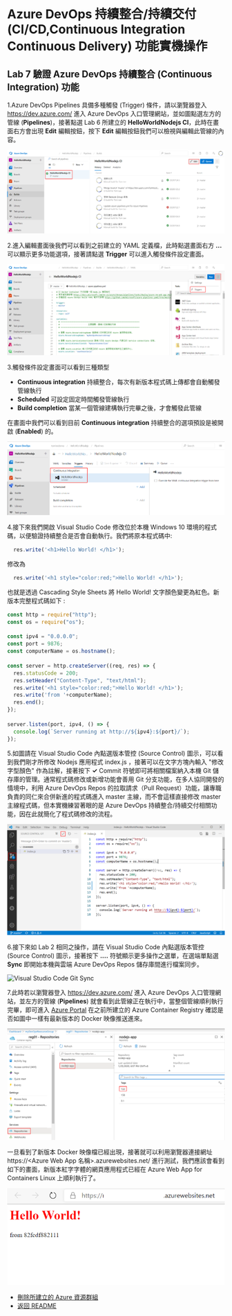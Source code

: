 # Azure DevOps 持續整合/持續交付 (CI/CD,Continuous Integration Continuous Delivery) 功能實機操作

## Lab 7 驗證 Azure DevOps 持續整合 (Continuous Integration) 功能

1.Azure DevOps Pipelines 具備多種觸發 (Trigger) 條件，請以瀏覽器登入 https://dev.azure.com/ 進入 Azure DevOps 入口管理網站，並如圖點選左方的管線 (**Pipelines**)，接著點選 Lab 6 所建立的 **HelloWorldNodejs CI**，此時在畫面右方會出現 **Edit** 編輯按鈕，按下 **Edit** 編輯按鈕我們可以檢視與編輯此管線的內容。

![Azure DevOps Pipelines Trigger 設定畫面](images/build-trigger1.png)

2.進入編輯畫面後我們可以看到之前建立的 YAML 定義檔，此時點選畫面右方 **...** 可以顯示更多功能選項，接著請點選 **Trigger** 可以進入觸發條件設定畫面。

![Azure DevOps Pipelines Trigger 設定畫面](images/build-trigger2.png)

3.觸發條件設定畫面可以看到三種類型
* **Continuous integration** 持續整合，每次有新版本程式碼上傳都會自動觸發管線執行
* **Scheduled** 可設定固定時間觸發管線執行
* **Build completion** 當某一個管線建構執行完畢之後，才會觸發此管線

在畫面中我們可以看到目前  **Continuous integration** 持續整合的選項預設是被開啟 (**Enabled**) 的。

![Azure DevOps Pipelines Trigger 設定畫面](images/build-trigger3.png)

4.接下來我們開啟 Visual Studio Code 修改位於本機 Windows 10 環境的程式碼，以便驗證持續整合是否會自動執行。我們將原本程式碼中:

```javascript
  res.write('<h1>Hello World! </h1>');
```
修改為

```javascript
  res.write('<h1 style="color:red;">Hello World! </h1>');
```
也就是透過 Cascading Style Sheets 將 Hello World! 文字顏色變更為紅色。新版本完整程式碼如下 :

```javascript
const http = require("http");
const os = require("os");

const ipv4 = "0.0.0.0";
const port = 9876;
const computerName = os.hostname();

const server = http.createServer((req, res) => {
  res.statusCode = 200;
  res.setHeader("Content-Type", "text/html");  
  res.write('<h1 style="color:red;">Hello World! </h1>');
  res.write('from '+computerName);
  res.end();
});

server.listen(port, ipv4, () => {
  console.log(`Server running at http://${ipv4}:${port}/`);
});
```
5.如圖請在 Visual Studio Code 內點選版本管控 (Source Control) 圖示，可以看到我們剛才所修改 Nodejs 應用程式 index.js ，接著可以在文字方塊內輸入 "修改字型顏色" 作為註解，接著按下 **✓** Commit 符號即可將相關檔案納入本機 Git 儲存庫的管理。通常程式碼修改或新增功能會善用 Git 分支功能，在多人協同開發的情境中，利用 Azure DevOps Repos 的拉取請求（Pull Request）功能，讓專職負責的同仁來合併新進的程式碼進入 master 主線，而不會這樣直接修改 master 主線程式碼，但本實機練習著眼的是 Azure DevOps 持續整合/持續交付相關功能，因在此就簡化了程式碼修改的流程。

![Visual Studo Code Commit](images/vscode3.png)

6.接下來如 Lab 2 相同之操作，請在 Visual Studio Code 內點選版本管控 (Source Control) 圖示，接著按下 **....** 符號顯示更多操作之選單，在選端單點選 **Sync** 即開始本機與雲端 Azure DevOps Repos 儲存庫間進行檔案同步。

![Visual Studio Code Git Sync](images/vscode2.png)

7.此時若以瀏覽器登入 https://dev.azure.com/ 進入 Azure DevOps 入口管理網站，並左方的管線 (**Pipelines**) 就會看到此管線正在執行中，當整個管線順利執行完畢，即可進入 [Azure Portal](https://portal.azure.com) 在之前所建立的 Azure Container Registry 確認是否如圖中一樣有最新版本的 Docker 映像推送進來。

![以瀏覽器進入 Azure Portal 驗證](images/build-result3.png)

一旦看到了新版本 Docker 映像檔已經出現，接著就可以利用瀏覽器連接網址 https://<Azure Web App 名稱>.azurewebsites.net/ 
進行測試，我們應該會看到如下的畫面，新版本紅字字體的網頁應用程式已經在 Azure Web App for Containers Linux 上順利執行了。

![以瀏覽器測試 Azure Web App URL](./images/browser4.png)

* [刪除所建立的 Azure 資源群組](Labs-clear.md)
* [返回 README](README.md)